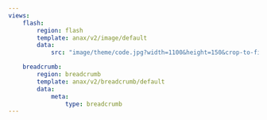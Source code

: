 ```yaml
---
views:
    flash:
        region: flash
        template: anax/v2/image/default
        data:
            src: "image/theme/code.jpg?width=1100&height=150&crop-to-fit&area=0,0,30,0"

    breadcrumb:
        region: breadcrumb
        template: anax/v2/breadcrumb/default
        data:
            meta:
                type: breadcrumb
---
```


